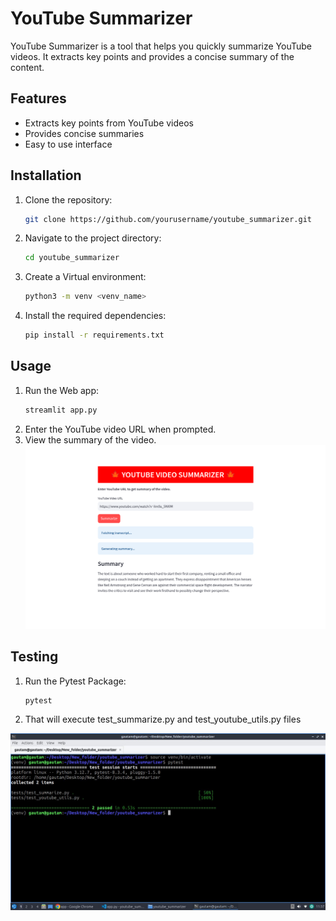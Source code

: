 # YouTube Summarizer

YouTube Summarizer is a tool that helps you quickly summarize YouTube videos. It extracts key points and provides a concise summary of the content.

## Features

- Extracts key points from YouTube videos
- Provides concise summaries
- Easy to use interface

## Installation

1. Clone the repository:
    ```bash
    git clone https://github.com/yourusername/youtube_summarizer.git
    ```
2. Navigate to the project directory:
    ```bash
    cd youtube_summarizer
    ```
3. Create a Virtual environment:
    ```bash
    python3 -m venv <venv_name>
    ```
3. Install the required dependencies:
    ```bash
    pip install -r requirements.txt
    ```

## Usage

1. Run the Web app:
    ```bash
    streamlit app.py
    ```
2. Enter the YouTube video URL when prompted.
3. View the summary of the video.
![alt text](https://github.com/gautamdewasii/YOUTUBE_SUMMARIZER/blob/main/outputs/images/sample_image1.png?raw=true)

## Testing

1. Run the Pytest Package:
    ```bash
    pytest
    ```
2. That will execute test_summarize.py and test_youtube_utils.py files

![alt text](https://github.com/gautamdewasii/YOUTUBE_SUMMARIZER/blob/main/outputs/images/sample_image2.jpg?raw=true)

